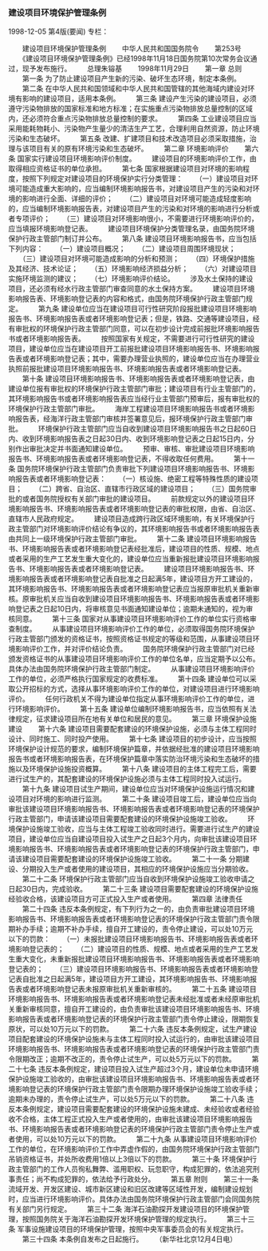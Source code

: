 ### 建设项目环境保护管理条例

1998-12-05
第4版(要闻)
专栏：

　　建设项目环境保护管理条例
　　中华人民共和国国务院令
　　第253号
　　《建设项目环境保护管理条例》已经1998年11月18日国务院第10次常务会议通过，现予发布施行。
　　总理朱镕基
　　1998年11月29日
　　第一章  总则
　　第一条  为了防止建设项目产生新的污染、破坏生态环境，制定本条例。
　　第二条  在中华人民共和国领域和中华人民共和国管辖的其他海域内建设对环境有影响的建设项目，适用本条例。
　　第三条  建设产生污染的建设项目，必须遵守污染物排放的国家标准和地方标准；在实施重点污染物排放总量控制的区域内，还必须符合重点污染物排放总量控制的要求。
　　第四条  工业建设项目应当采用能耗物耗小、污染物产生量少的清洁生产工艺，合理利用自然资源，防止环境污染和生态破坏。
　　第五条  改建、扩建项目和技术改造项目必须采取措施，治理与该项目有关的原有环境污染和生态破坏。
　　第二章  环境影响评价
　　第六条  国家实行建设项目环境影响评价制度。
　　建设项目的环境影响评价工作，由取得相应资格证书的单位承担。
　　第七条  国家根据建设项目对环境的影响程度，按照下列规定对建设项目的环境保护实行分类管理：
　　（一）建设项目对环境可能造成重大影响的，应当编制环境影响报告书，对建设项目产生的污染和对环境的影响进行全面、详细的评价；
　　（二）建设项目对环境可能造成轻度影响的，应当编制环境影响报告表，对建设项目产生的污染和对环境的影响进行分析或者专项评价；
　　（三）建设项目对环境影响很小，不需要进行环境影响评价的，应当填报环境影响登记表。
　　建设项目环境保护分类管理名录，由国务院环境保护行政主管部门制订并公布。
　　第八条  建设项目环境影响报告书，应当包括下列内容：
　　（一）建设项目概况；
　　（二）建设项目周围环境现状；
　　（三）建设项目对环境可能造成影响的分析和预测；
　　（四）环境保护措施及其经济、技术论证；
　　（五）环境影响经济损益分析；
　　（六）对建设项目实施环境监测的建议；
　　（七）环境影响评价结论。
　　涉及水土保持的建设项目，还必须有经水行政主管部门审查同意的水土保持方案。
　　建设项目环境影响报告表、环境影响登记表的内容和格式，由国务院环境保护行政主管部门规定。
　　第九条  建设单位应当在建设项目可行性研究阶段报批建设项目环境影响报告书、环境影响报告表或者环境影响登记表；但是，铁路、交通等建设项目，经有审批权的环境保护行政主管部门同意，可以在初步设计完成前报批环境影响报告书或者环境影响报告表。
　　按照国家有关规定，不需要进行可行性研究的建设项目，建设单位应当在建设项目开工前报批建设项目环境影响报告书、环境影响报告表或者环境影响登记表；其中，需要办理营业执照的，建设单位应当在办理营业执照前报批建设项目环境影响报告书、环境影响报告表或者环境影响登记表。
　　第十条  建设项目环境影响报告书、环境影响报告表或者环境影响登记表，由建设单位报有审批权的环境保护行政主管部门审批；建设项目有行业主管部门的，其环境影响报告书或者环境影响报告表应当经行业主管部门预审后，报有审批权的环境保护行政主管部门审批。
　　海岸工程建设项目环境影响报告书或者环境影响报告表，经海洋行政主管部门审核并签署意见后，报环境保护行政主管部门审批。
　　环境保护行政主管部门应当自收到建设项目环境影响报告书之日起60日内、收到环境影响报告表之日起30日内、收到环境影响登记表之日起15日内，分别作出审批决定并书面通知建设单位。
　　预审、审核、审批建设项目环境影响报告书、环境影响报告表或者环境影响登记表，不得收取任何费用。
　　第十一条  国务院环境保护行政主管部门负责审批下列建设项目环境影响报告书、环境影响报告表或者环境影响登记表：
　　（一）核设施、绝密工程等特殊性质的建设项目；
　　（二）跨省、自治区、直辖市行政区域的建设项目；
　　（三）国务院审批的或者国务院授权有关部门审批的建设项目。
　　前款规定以外的建设项目环境影响报告书、环境影响报告表或者环境影响登记表的审批权限，由省、自治区、直辖市人民政府规定。
　　建设项目造成跨行政区域环境影响，有关环境保护行政主管部门对环境影响评价结论有争议的，其环境影响报告书或者环境影响报告表由共同上一级环境保护行政主管部门审批。
　　第十二条  建设项目环境影响报告书、环境影响报告表或者环境影响登记表经批准后，建设项目的性质、规模、地点或者采用的生产工艺发生重大变化的，建设单位应当重新报批建设项目环境影响报告书、环境影响报告表或者环境影响登记表。
　　建设项目环境影响报告书、环境影响报告表或者环境影响登记表自批准之日起满5年，建设项目方开工建设的，其环境影响报告书、环境影响报告表或者环境影响登记表应当报原审批机关重新审核。原审批机关应当自收到建设项目环境影响报告书、环境影响报告表或者环境影响登记表之日起10日内，将审核意见书面通知建设单位；逾期未通知的，视为审核同意。
　　第十三条  国家对从事建设项目环境影响评价工作的单位实行资格审查制度。
　　从事建设项目环境影响评价工作的单位，必须取得国务院环境保护行政主管部门颁发的资格证书，按照资格证书规定的等级和范围，从事建设项目环境影响评价工作，并对评价结论负责。
　　国务院环境保护行政主管部门对已经颁发资格证书的从事建设项目环境影响评价工作的单位名单，应当定期予以公布。具体办法由国务院环境保护行政主管部门制定。
　　从事建设项目环境影响评价工作的单位，必须严格执行国家规定的收费标准。
　　第十四条  建设单位可以采取公开招标的方式，选择从事环境影响评价工作的单位，对建设项目进行环境影响评价。
　　任何行政机关不得为建设单位指定从事环境影响评价工作的单位，进行环境影响评价。
　　第十五条  建设单位编制环境影响报告书，应当依照有关法律规定，征求建设项目所在地有关单位和居民的意见。
　　第三章  环境保护设施建设
　　第十六条  建设项目需要配套建设的环境保护设施，必须与主体工程同时设计、同时施工、同时投产使用。
　　第十七条  建设项目的初步设计，应当按照环境保护设计规范的要求，编制环境保护篇章，并依据经批准的建设项目环境影响报告书或者环境影响报告表，在环境保护篇章中落实防治环境污染和生态破坏的措施以及环境保护设施投资概算。
　　第十八条  建设项目的主体工程完工后，需要进行试生产的，其配套建设的环境保护设施必须与主体工程同时投入试运行。
　　第十九条  建设项目试生产期间，建设单位应当对环境保护设施运行情况和建设项目对环境的影响进行监测。
　　第二十条  建设项目竣工后，建设单位应当向审批该建设项目环境影响报告书、环境影响报告表或者环境影响登记表的环境保护行政主管部门，申请该建设项目需要配套建设的环境保护设施竣工验收。
　　环境保护设施竣工验收，应当与主体工程竣工验收同时进行。需要进行试生产的建设项目，建设单位应当自建设项目投入试生产之日起3个月内，向审批该建设项目环境影响报告书、环境影响报告表或者环境影响登记表的环境保护行政主管部门，申请该建设项目需要配套建设的环境保护设施竣工验收。
　　第二十一条  分期建设、分期投入生产或者使用的建设项目，其相应的环境保护设施应当分期验收。
　　第二十二条  环境保护行政主管部门应当自收到环境保护设施竣工验收申请之日起30日内，完成验收。
　　第二十三条  建设项目需要配套建设的环境保护设施经验收合格，该建设项目方可正式投入生产或者使用。
　　第四章  法律责任
　　第二十四条  违反本条例规定，有下列行为之一的，由负责审批建设项目环境影响报告书、环境影响报告表或者环境影响登记表的环境保护行政主管部门责令限期补办手续；逾期不补办手续，擅自开工建设的，责令停止建设，可以处10万元以下的罚款：
　　（一）未报批建设项目环境影响报告书、环境影响报告表或者环境影响登记表的；
　　（二）建设项目的性质、规模、地点或者采用的生产工艺发生重大变化，未重新报批建设项目环境影响报告书、环境影响报告表或者环境影响登记表的；
　　（三）建设项目环境影响报告书、环境影响报告表或者环境影响登记表自批准之日起满5年，建设项目方开工建设，其环境影响报告书、环境影响报告表或者环境影响登记表未报原审批机关重新审核的。
　　第二十五条  建设项目环境影响报告书、环境影响报告表或者环境影响登记表未经批准或者未经原审批机关重新审核同意，擅自开工建设的，由负责审批该建设项目环境影响报告书、环境影响报告表或者环境影响登记表的环境保护行政主管部门责令停止建设，限期恢复原状，可以处10万元以下的罚款。
　　第二十六条  违反本条例规定，试生产建设项目配套建设的环境保护设施未与主体工程同时投入试运行的，由审批该建设项目环境影响报告书、环境影响报告表或者环境影响登记表的环境保护行政主管部门责令限期改正；逾期不改正的，责令停止试生产，可以处5万元以下的罚款。
　　第二十七条  违反本条例规定，建设项目投入试生产超过3个月，建设单位未申请环境保护设施竣工验收的，由审批该建设项目环境影响报告书、环境影响报告表或者环境影响登记表的环境保护行政主管部门责令限期办理环境保护设施竣工验收手续；逾期未办理的，责令停止试生产，可以处5万元以下的罚款。
　　第二十八条  违反本条例规定，建设项目需要配套建设的环境保护设施未建成、未经验收或者经验收不合格，主体工程正式投入生产或者使用的，由审批该建设项目环境影响报告书、环境影响报告表或者环境影响登记表的环境保护行政主管部门责令停止生产或者使用，可以处10万元以下的罚款。
　　第二十九条  从事建设项目环境影响评价工作的单位，在环境影响评价工作中弄虚作假的，由国务院环境保护行政主管部门吊销资格证书，并处所收费用1倍以上3倍以下的罚款。
　　第三十条  环境保护行政主管部门的工作人员徇私舞弊、滥用职权、玩忽职守，构成犯罪的，依法追究刑事责任；尚不构成犯罪的，依法给予行政处分。
　　第五章  附则
　　第三十一条  流域开发、开发区建设、城市新区建设和旧区改建等区域性开发，编制建设规划时，应当进行环境影响评价。具体办法由国务院环境保护行政主管部门会同国务院有关部门另行规定。
　　第三十二条  海洋石油勘探开发建设项目的环境保护管理，按照国务院关于海洋石油勘探开发环境保护管理的规定执行。
　　第三十三条  军事设施建设项目的环境保护管理，按照中央军事委员会的有关规定执行。
　　第三十四条  本条例自发布之日起施行。
　　（新华社北京12月4日电）

